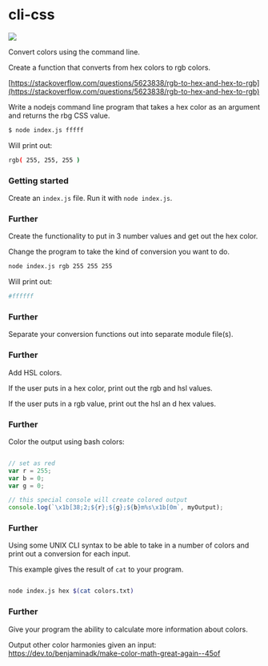 # cli-css

![](https://media.giphy.com/media/5uHVQE9VfUFNK/source.gif)

Convert colors using the command line.


Create a function that converts from hex colors to rgb colors.

[https://stackoverflow.com/questions/5623838/rgb-to-hex-and-hex-to-rgb](https://stackoverflow.com/questions/5623838/rgb-to-hex-and-hex-to-rgb)

Write a nodejs command line program that takes a hex color as an argument and returns the rbg CSS value.
```bash
$ node index.js fffff
```

Will print out:
```bash
rgb( 255, 255, 255 )
```

### Getting started

Create an `index.js` file. Run it with `node index.js`.

### Further
Create the functionality to put in 3 number values and get out the hex color.

Change the program to take the kind of conversion you want to do.

```bash
node index.js rgb 255 255 255
```

Will print out:
```bash
#ffffff
```

### Further
Separate your conversion functions out into separate module file(s).

### Further
Add HSL colors.

If the user puts in a hex color, print out the rgb and hsl values.

If the user puts in a rgb value, print out the hsl an d hex values.

### Further
Color the output using bash colors:

```js

// set as red
var r = 255;
var b = 0;
var g = 0;

// this special console will create colored output
console.log(`\x1b[38;2;${r};${g};${b}m%s\x1b[0m`, myOutput);
```

### Further
Using some UNIX CLI syntax to be able to take in a number of colors and print out a conversion for each input.

This example gives the result of `cat` to your program.

```bash

node index.js hex $(cat colors.txt)
```

### Further
Give your program the ability to calculate more information about colors.

Output other color harmonies given an input: https://dev.to/benjaminadk/make-color-math-great-again--45of
